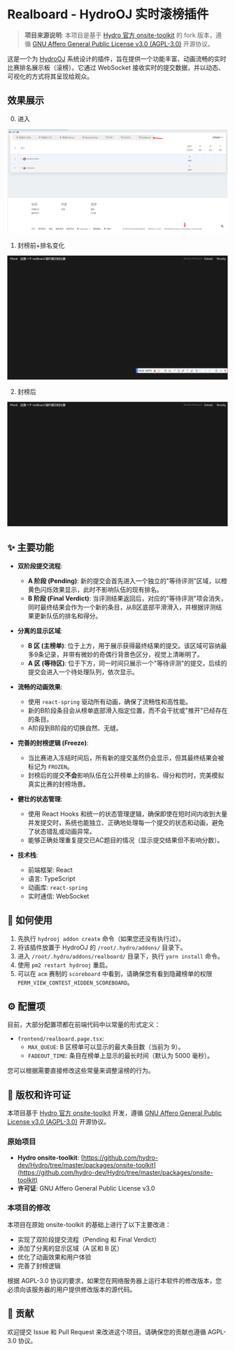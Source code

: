 # Realboard - HydroOJ 实时滚榜插件

> **项目来源说明**: 本项目是基于 [Hydro 官方 onsite-toolkit](https://github.com/hydro-dev/Hydro/tree/master/packages/onsite-toolkit) 的 fork 版本，遵循 [GNU Affero General Public License v3.0 (AGPL-3.0)](LICENSE) 开源协议。

这是一个为 [HydroOJ](https://hydro.js.org/) 系统设计的插件，旨在提供一个功能丰富、动画流畅的实时比赛排名展示板（滚榜）。它通过 WebSocket 接收实时的提交数据，并以动态、可视化的方式将其呈现给观众。

## 效果展示

0.  进入

![进入](/test/0.png)

1.  封榜前+排名变化
   
![封榜前+排名变化](/test/1.gif)

2.  封榜后

![封榜后](/test/2.gif)

## ✨ 主要功能

- **双阶段提交流程**:
    - **A 阶段 (Pending)**: 新的提交会首先进入一个独立的"等待评测"区域，以橙黄色闪烁效果显示，此时不影响队伍的现有排名。
    - **B 阶段 (Final Verdict)**: 当评测结果返回后，对应的"等待评测"项会消失，同时最终结果会作为一个新的条目，从B区底部平滑滑入，并根据评测结果更新队伍的排名和得分。

- **分离的显示区域**:
    - **B 区 (主榜单)**: 位于上方，用于展示获得最终结果的提交。该区域可容纳最多9条记录，并带有微妙的奇偶行背景色区分，视觉上清晰明了。
    - **A 区 (等待区)**: 位于下方，同一时间只展示一个"等待评测"的提交，后续的提交会进入一个待处理队列，依次显示。

- **流畅的动画效果**:
    - 使用 `react-spring` 驱动所有动画，确保了流畅性和高性能。
    - 新的B阶段条目会从榜单底部滑入指定位置，而不会干扰或"推开"已经存在的条目。
    - A阶段到B阶段的切换自然、无缝。

- **完善的封榜逻辑 (Freeze)**:
    - 当比赛进入冻结时间后，所有新的提交虽然仍会显示，但其最终结果会被标记为 `FROZEN`。
    - 封榜后的提交**不会**影响队伍在公开榜单上的排名、得分和罚时，完美模拟真实比赛的封榜场景。

- **健壮的状态管理**:
    - 使用 React Hooks 和统一的状态管理逻辑，确保即使在短时间内收到大量并发提交时，系统也能独立、正确地处理每一个提交的状态和动画，避免了状态错乱或动画异常。
    - 能够正确处理重复提交已AC题目的情况（显示提交结果但不影响分数）。

- **技术栈**:
    - 前端框架: React
    - 语言: TypeScript
    - 动画库: `react-spring`
    - 实时通信: WebSocket

## 🚀 如何使用

1.  先执行 `hydrooj addon create` 命令（如果您还没有执行过）。
2.  将该插件放置于 HydroOJ 的 `/root/.hydro/addons/` 目录下。
3.  进入 `/root/.hydro/addons/realboard/` 目录下，执行 `yarn install` 命令。
4.  使用 `pm2 restart hydrooj` 重启。
5.  可以在 `acm` 赛制的 `scoreboard` 中看到，请确保您有看到隐藏榜单的权限 `PERM_VIEW_CONTEST_HIDDEN_SCOREBOARD`。

## ⚙️ 配置项

目前，大部分配置项都在前端代码中以常量的形式定义：

- `frontend/realboard.page.tsx`:
    - `MAX_QUEUE`: B 区榜单可以显示的最大条目数（当前为 9）。
    - `FADEOUT_TIME`: 条目在榜单上显示的最长时间（默认为 5000 毫秒）。

您可以根据需要直接修改这些常量来调整滚榜的行为。 

## 📄 版权和许可证

本项目基于 [Hydro 官方 onsite-toolkit](https://github.com/hydro-dev/Hydro/tree/master/packages/onsite-toolkit) 开发，遵循 [GNU Affero General Public License v3.0 (AGPL-3.0)](LICENSE) 开源协议。

### 原始项目
- **Hydro onsite-toolkit**: [https://github.com/hydro-dev/Hydro/tree/master/packages/onsite-toolkit](https://github.com/hydro-dev/Hydro/tree/master/packages/onsite-toolkit)
- **许可证**: GNU Affero General Public License v3.0

### 本项目的修改
本项目在原始 onsite-toolkit 的基础上进行了以下主要改进：
- 实现了双阶段提交流程（Pending 和 Final Verdict）
- 添加了分离的显示区域（A 区和 B 区）
- 优化了动画效果和用户体验
- 完善了封榜逻辑

根据 AGPL-3.0 协议的要求，如果您在网络服务器上运行本软件的修改版本，您必须向该服务器的用户提供修改版本的源代码。

## 🤝 贡献

欢迎提交 Issue 和 Pull Request 来改进这个项目。请确保您的贡献也遵循 AGPL-3.0 协议。 